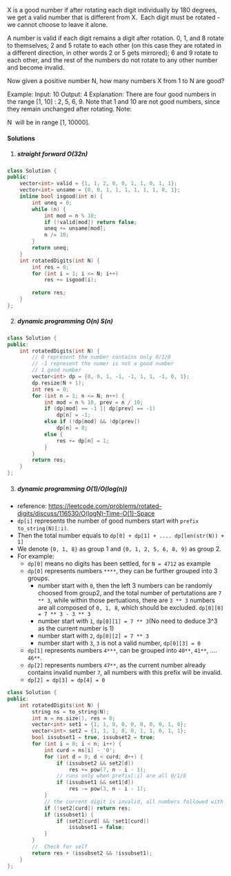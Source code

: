 X is a good number if after rotating each digit individually by 180 degrees, we get a valid number that is different from X.  Each digit must be rotated - we cannot choose to leave it alone.

A number is valid if each digit remains a digit after rotation. 0, 1, and 8 rotate to themselves; 2 and 5 rotate to each other (on this case they are rotated in a different direction, in other words 2 or 5 gets mirrored); 6 and 9 rotate to each other, and the rest of the numbers do not rotate to any other number and become invalid.

Now given a positive number N, how many numbers X from 1 to N are good?

Example:
Input: 10
Output: 4
Explanation: 
There are four good numbers in the range [1, 10] : 2, 5, 6, 9.
Note that 1 and 10 are not good numbers, since they remain unchanged after rotating.
Note:

N  will be in range [1, 10000].

#### Solutions

1. ##### straight forward O(32n)

```cpp
class Solution {
public:
    vector<int> valid = {1, 1, 2, 0, 0, 1, 1, 0, 1, 1};
    vector<int> unsame = {0, 0, 1, 1, 1, 1, 1, 1, 0, 1};
    inline bool isgood(int n) {
        int uneq = 0;
        while (n) {
            int mod = n % 10;
            if (!valid[mod]) return false;
            uneq += unsame[mod];
            n /= 10;
        }
        return uneq;
    }
    int rotatedDigits(int N) {
        int res = 0;
        for (int i = 1; i <= N; i++)
            res += isgood(i);
        
        return res;
    }
};
```

2. ##### dynamic programming O(n) S(n)

```cpp
class Solution {
public:
    int rotatedDigits(int N) {
        // 0 represent the number contains only 0/1/8
        // -1 represent the numer is not a good number
        // 1 good number
        vector<int> dp = {0, 0, 1, -1, -1, 1, 1, -1, 0, 1};
        dp.resize(N + 1);
        int res = 0;
        for (int n = 1; n <= N; n++) {
            int mod = n % 10, prev = n / 10;
            if (dp[mod] == -1 || dp[prev] == -1)
                dp[n] = -1;
            else if (!dp[mod] && !dp[prev])
                dp[n] = 0;
            else {
                res += dp[n] = 1;
            }
        }
        return res;
    }
};
```

3. ##### dynamic programming O(1)/O(log(n))

- reference: https://leetcode.com/problems/rotated-digits/discuss/116530/O(logN)-Time-O(1)-Space
- `dp[i]` represents the number of good numbers start with `prefix to_string(N)[:i)`.
- Then the total number equals to `dp[0] + dp[1] + .... dp[len(str(N)) + 1]`
- We denote `{0, 1, 8}` as group 1 and `{0, 1, 2, 5, 6, 8, 9}` as group 2.
- For example:
    - `dp[0]` means no digits has been settled, for `N = 4712` as example
    - `dp[0]` represents numbers `****`, they can be further grouped into 3 groups.
        - number start with `0`, then the left 3 numbers can be randomly choosed from group2, and the total number of pertutations are `7 ** 3`, while within those pertuations, there are `3 ** 3` numbers are all composed of `0, 1, 8`, which should be excluded. `dp[0][0] = 7 ** 3 - 3 ** 3`
        - number start with `1`, `dp[0][1] = 7 ** 3`(No need to deduce 3^3 as the current number is 1)
        - number start with `2`, `dp[0][2] = 7 ** 3`
        - number start with `3`, `3` is not a valid number, `dp[0][3] = 0`
    - `dp[1]` represents numbers `4***`, can be grouped into `40**`, `41**`, .... `46**`.
    - `dp[2]` represents numbers `47**`, as the current number already contains invalid number `7`, all numbers with this prefix will be invalid.
    - `dp[2] = dp[3] = dp[4] = 0`

```cpp
class Solution {
public:
    int rotatedDigits(int N) {
        string ns = to_string(N);
        int n = ns.size(), res = 0;
        vector<int> set1 = {1, 1, 0, 0, 0, 0, 0, 0, 1, 0};
        vector<int> set2 = {1, 1, 1, 0, 0, 1, 1, 0, 1, 1};
        bool issubset1 = true, issubset2 = true; 
        for (int i = 0; i < n; i++) {
            int curd = ns[i] - '0';
            for (int d = 0; d < curd; d++) {
                if (issubset2 && set2[d])
                    res += pow(7, n - i - 1);
                // runs only when prefix[:i) are all 0/1/8
                if (issubset1 && set1[d])
                    res -= pow(3, n - i - 1);
            }
            // the current digit is invalid, all numbers followed with this prefix will also be invalid
            if (!set2[curd]) return res;
            if (issubset1) {
                if (set2[curd] && !set1[curd])
                    issubset1 = false;
            }
        }
        //  Check for self
        return res + (issubset2 && !issubset1);
    }
};
```
